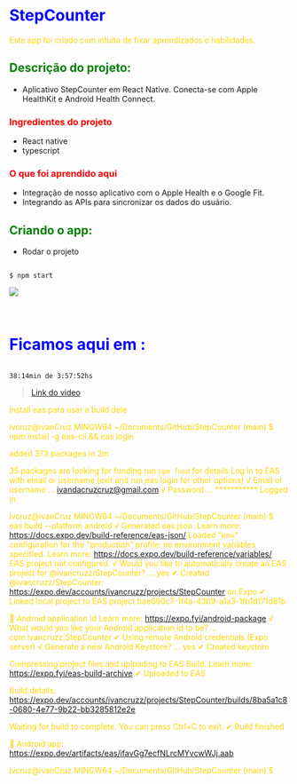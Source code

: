 <style type="text/css">
    h1 {color: blue;}
    h2 {color: green;}
    h3 {color: red;}
    
    p { color: gold; }
</style>

# StepCounter

Este app foi criado com intuito de fixar aprendizados e habilidades.

## Descrição do projeto:

- Aplicativo StepCounter em React Native. Conecta-se com Apple HealthKit e Android Health Connect.
### Ingredientes do projeto

- React native
- typescript


### O que foi aprendido aqui

- Integração de nosso aplicativo com o Apple Health e o Google Fit.
- Integrando as APIs para sincronizar os dados do usuário.


## Criando o app:

- Rodar o projeto

~~~

$ npm start

~~~



[![][black-shield]][black]

[black]: http://github.com/psf/black
[black-shield]: https://img.shields.io/badge/code%20style-black-black.svg?style=for-the-badge&labelColor=gray

<br>

# Ficamos aqui em : 

~~~~

38:14min de 3:57:52hs

~~~~

> [Link do video](https://www.youtube.com/watch?v=VVoXcr18mdo)



install eas para usar a build dele

ivcruz@ivanCruz MINGW64 ~/Documents/GitHub/StepCounter (main)
$ npm install -g eas-cli && eas login

added 373 packages in 2m

35 packages are looking for funding
  run `npm fund` for details
Log in to EAS with email or username (exit and run eas login for other options)
√ Email or username ... ivandacruzcruz@gmail.com
√ Password ... ***********
Logged in

ivcruz@ivanCruz MINGW64 ~/Documents/GitHub/StepCounter (main)
$ eas build --platform android
√ Generated eas.json. Learn more: https://docs.expo.dev/build-reference/eas-json/
Loaded "env" configuration for the "production" profile: no environment variables specified. Learn more: https://docs.expo.dev/build-reference/variables/
EAS project not configured.
√ Would you like to automatically create an EAS project for @ivancruzz/StepCounter? ... yes
✔ Created @ivancruzz/StepCounter: https://expo.dev/accounts/ivancruzz/projects/StepCounter on Expo
✔ Linked local project to EAS project bae690c7-1f4a-4369-a1a3-1fb1d171d81b

📝  Android application id Learn more: https://expo.fyi/android-package
√ What would you like your Android application id to be? ... com.ivancruzz.StepCounter
✔ Using remote Android credentials (Expo server)
√ Generate a new Android Keystore? ... yes
✔ Created keystore

Compressing project files and uploading to EAS Build. Learn more: https://expo.fyi/eas-build-archive
✔ Uploaded to EAS

Build details: https://expo.dev/accounts/ivancruzz/projects/StepCounter/builds/8ba5a1c8-0680-4e77-9b22-bb3285812e2e

Waiting for build to complete. You can press Ctrl+C to exit.
✔ Build finished

🤖 Android app:
https://expo.dev/artifacts/eas/ifavGg7ecfNLrcMYvcwWJj.aab

ivcruz@ivanCruz MINGW64 ~/Documents/GitHub/StepCounter (main)
$